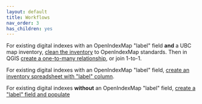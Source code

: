```yaml
---
layout: default
title: Workflows
nav_order: 3
has_children: yes
---
```


For existing digital indexes with an OpenIndexMap "label" field <b>and</b> a UBC map inventory, [clean the inventory](clean-inventory.md) to OpenIndexMap standards. Then in QGIS [create a one-to-many relationship](https://docs.qgis.org/3.10/en/docs/user_manual/working_with_vector/attribute_table.html#creating-one-or-many-to-many-relations), or join 1-to-1.

For existing digital indexes with an OpenIndexMap "label" field, [create an inventory spreadsheet with "label" column](create-oim-spreadsheet.md).

For existing digital indexes <b>without</b> an OpenIndexMap "label" field, [create a "label" field and populate](modify-dig-index.md)
